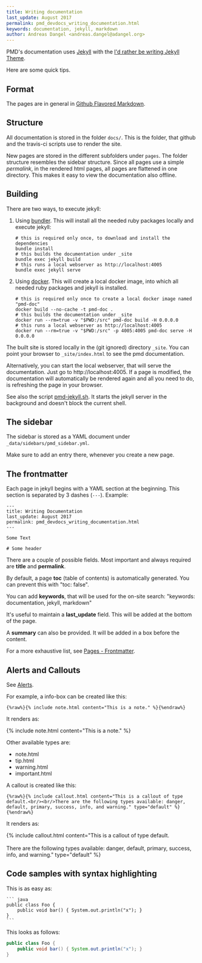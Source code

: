 ```yaml
---
title: Writing documentation
last_update: August 2017
permalink: pmd_devdocs_writing_documentation.html
keywords: documentation, jekyll, markdown
author: Andreas Dangel <andreas.dangel@adangel.org>
---
```


PMD's documentation uses [Jekyll](https://jekyllrb.com/) with
the [I'd rather be writing Jekyll Theme](http://idratherbewriting.com/documentation-theme-jekyll/index.html).

Here are some quick tips.

## Format

The pages are in general in [Github Flavored Markdown](https://kramdown.gettalong.org/parser/gfm.html).

## Structure

All documentation is stored in the folder `docs/`. This is the folder, that github and the travis-ci scripts
use to render the site.

New pages are stored in the different subfolders under `pages`. The folder structure resembles the sidebar structure.
Since all pages use a simple *permalink*, in the rendered html pages, all pages are flattened in one directory.
This makes it easy to view the documentation also offline.

## Building

There are two ways, to execute jekyll:

1.  Using [bundler](http://bundler.io/). This will install all the needed ruby packages locally and execute jekyll:

        # this is required only once, to download and install the dependencies
        bundle install
        # this builds the documentation under _site
        bundle exec jekyll build
        # this runs a local webserver as http://localhost:4005
        bundle exec jekyll serve

2.  Using [docker](https://www.docker.com/). This will create a local docker image, into which all needed ruby
    packages and jekyll is installed.

        # this is required only once to create a local docker image named "pmd-doc"
        docker build --no-cache -t pmd-doc .
        # this builds the documentation under _site
        docker run --rm=true -v "$PWD:/src" pmd-doc build -H 0.0.0.0
        # this runs a local webserver as http://localhost:4005
        docker run --rm=true -v "$PWD:/src" -p 4005:4005 pmd-doc serve -H 0.0.0.0

The built site is stored locally in the (git ignored) directory `_site`. You can
point your browser to `_site/index.html` to see the pmd documentation.

Alternatively, you can start the local webserver, that will serve the documentation.
Just go to http://localhost:4005.
If a page is modified, the documentation will automatically be rendered again and
all you need to do, is refreshing the page in your browser.

See also the script [pmd-jekyll.sh](https://gist.github.com/oowekyala/ee6f8801138861072c59ce683bdf737b).
It starts the jekyll server in the background and doesn't block the current shell.

## The sidebar

The sidebar is stored as a YAML document under `_data/sidebars/pmd_sidebar.yml`.

Make sure to add an entry there, whenever you create a new page.


## The frontmatter

Each page in jekyll begins with a YAML section at the beginning. This section
is separated by 3 dashes (`---`). Example:

    ---
    title: Writing Documentation
    last_update: August 2017
    permalink: pmd_devdocs_writing_documentation.html
    ---

    Some Text

    # Some header

There are a couple of possible fields. Most important and always
required are **title** and **permalink**.

By default, a page **toc** (table of contents) is automatically generated.
You can prevent this with "toc: false".

You can add **keywords**, that will be used for the on-site search: "keywords: documentation, jekyll, markdown"

It's useful to maintain a **last_update** field. This will be added at the bottom of the
page.

A **summary** can also be provided. It will be added in a box before the content.

For a more exhaustive list, see [Pages - Frontmatter](http://idratherbewriting.com/documentation-theme-jekyll/mydoc_pages.html#frontmatter).


## Alerts and Callouts

See [Alerts](http://idratherbewriting.com/documentation-theme-jekyll/mydoc_alerts.html).

For example, a info-box can be created like this:

    {%raw%}{% include note.html content="This is a note." %}{%endraw%}

It renders as:

{% include note.html content="This is a note." %}

Other available types are:

*   note.html
*   tip.html
*   warning.html
*   important.html


A callout is created like this:

    {%raw%}{% include callout.html content="This is a callout of type default.<br/><br/>There are the following types available: danger, default, primary, success, info, and warning." type="default" %}{%endraw%}

It renders as:

{% include callout.html content="This is a callout of type default.<br/><br/>There are the following types available: danger, default, primary, success, info, and warning." type="default" %}

## Code samples with syntax highlighting

This is as easy as:

    ``` java
    public class Foo {
        public void bar() { System.out.println("x"); }
    }
    ```

This looks as follows:

``` java
public class Foo {
    public void bar() { System.out.println("x"); }
}
```
